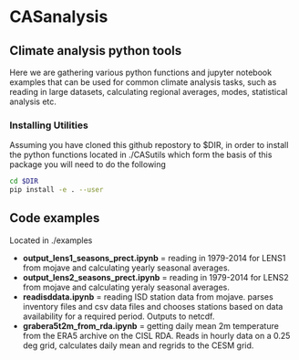# CASanalysis

## Climate analysis python tools

Here we are gathering various python functions and jupyter notebook examples that can be used for common climate analysis tasks, such as reading in large datasets, calculating regional averages, modes, statistical analysis etc.

### Installing Utilities

Assuming you have cloned this github repostory to $DIR, in order to install the python functions located in ./CASutils which form the basis of this package you will need to do the following

```bash
cd $DIR
pip install -e . --user
```


## Code examples

Located in ./examples

* **output_lens1_seasons_prect.ipynb** = reading in 1979-2014 for LENS1 from mojave and calculating yearly seasonal averages.
* **output_lens2_seasons_prect.ipynb** = reading in 1979-2014 for LENS2 from mojave and calculating yeraly seasonal averages.
* **readisddata.ipynb** = reading ISD station data from mojave.  parses inventory files and csv data files and chooses stations based on data availability for a required period.  Outputs to netcdf.
* **grabera5t2m_from_rda.ipynb** = getting daily mean 2m temperature from the ERA5 archive on the CISL RDA.  Reads in hourly data on a 0.25 deg grid, calculates daily mean and regrids to the CESM grid.
